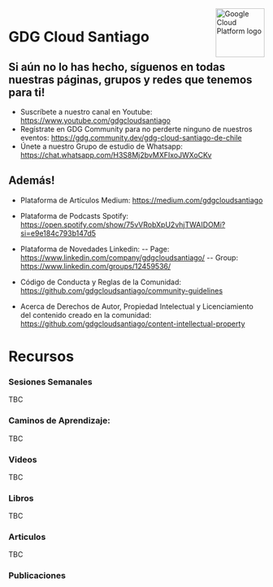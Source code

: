 <img src="https://avatars1.githubusercontent.com/u/48249676?s=200&v=4" alt="Google Cloud Platform logo" title="Google Cloud Platform" align="right" height="96" width="96"/>

# GDG Cloud Santiago

## Si aún no lo has hecho, síguenos en todas nuestras páginas, grupos y redes que tenemos para ti!

- Suscríbete a nuestro canal en Youtube: https://www.youtube.com/gdgcloudsantiago
- Regístrate en GDG Community para no perderte ninguno de nuestros eventos: https://gdg.community.dev/gdg-cloud-santiago-de-chile
- Únete a nuestro Grupo de estudio de Whatsapp: https://chat.whatsapp.com/H3S8Mj2bvMXFIxoJWXoCKv

## Además!

- Plataforma de Artículos Medium: https://medium.com/gdgcloudsantiago
- Plataforma de Podcasts Spotify: https://open.spotify.com/show/75vVRobXpU2vhjTWAIDOMi?si=e9e184c793b147d5
- Plataforma de Novedades Linkedin:
-- Page: https://www.linkedin.com/company/gdgcloudsantiago/
-- Group: https://www.linkedin.com/groups/12459536/

- Código de Conducta y Reglas de la Comunidad: https://github.com/gdgcloudsantiago/community-guidelines
- Acerca de Derechos de Autor, Propiedad Intelectual y Licenciamiento del contenido creado en la comunidad: https://github.com/gdgcloudsantiago/content-intellectual-property

# Recursos

### Sesiones Semanales

TBC

### Caminos de Aprendizaje:

TBC

### Videos 

TBC

### Libros
TBC

### Articulos

TBC

### Publicaciones
